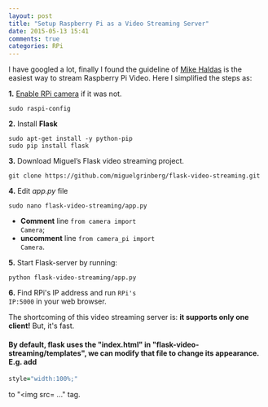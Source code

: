 ```yaml
---
layout: post
title: "Setup Raspberry Pi as a Video Streaming Server"
date: 2015-05-13 15:41
comments: true
categories: RPi
---
```



I have googled a lot, finally I found the guideline of [Mike Haldas](http://videos.cctvcamerapros.com/raspberry-pi/how-to-setup-video-streaming-server.html) is the easiest way to stream Raspberry Pi Video. Here I simplified the steps as: 

**1.** [Enable RPi camera](https://www.raspberrypi.org/documentation/usage/camera/README.md) if it was not.

```
sudo raspi-config
```

**2.** Install **Flask**

```
sudo apt-get install -y python-pip
sudo pip install flask
```

**3.** Download Miguel’s Flask video streaming project.

```
git clone https://github.com/miguelgrinberg/flask-video-streaming.git
```

**4.** Edit *app.py* file

```
sudo nano flask-video-streaming/app.py
```

 - **Comment** line <code>from camera import Camera</code>;
 - **uncomment** line <code>from camera_pi import Camera</code>.

**5.** Start Flask-server by running: 

```
python flask-video-streaming/app.py
```

**6.** Find RPi's IP address and run <code>RPi's IP:5000</code> in your web browser.

The shortcoming of this video streaming server is: **it supports only one client!** But, it's fast.

#### By default, flask uses the "index.html" in "flask-video-streaming/templates", we can modify that file to change its appearance. E.g. add 

``` ruby
style="width:100%;"
```

to "<img src= ..." tag. 
